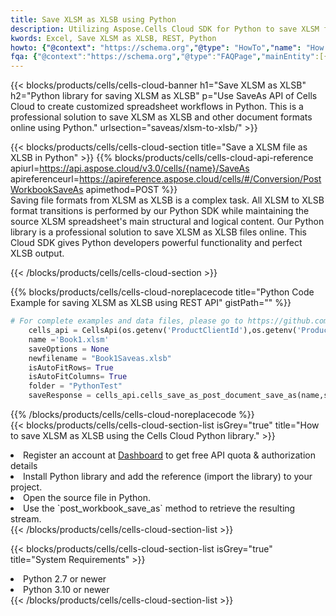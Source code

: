 ```yaml
---
title: Save XLSM as XLSB using Python 
description: Utilizing Aspose.Cells Cloud SDK for Python to save XLSM format file as XLSB format file. 
kwords: Excel, Save XLSM as XLSB, REST, Python
howto: {"@context": "https://schema.org","@type": "HowTo","name": "How to save XLSM as XLSB using the Cells Cloud Python library.","description": "How to save XLSM as XLSB using the Cells Cloud Python library.","image": {"@type": "ImageObject"},"url": "/python/saveas/xlsm-to-xlsb/","step": [{ "@type": "HowToStep","name": "How to save XLSM as XLSB using the Cells Cloud Python library. step 1", "image": {"@type": "ImageObject",},"url": "/python/saveas/xlsm-to-xlsb/","text": "Register an account at <a href='https://dashboard.aspose.cloud/'>Dashboard</a> to get free API quota & authorization details",},{ "@type": "HowToStep","name": "How to save XLSM as XLSB using the Cells Cloud Python library. step 1", "image": {"@type": "ImageObject",},"url": "/python/saveas/xlsm-to-xlsb/","text": "Install Python library and add the reference (import the library) to your project.",},{ "@type": "HowToStep","name": "How to save XLSM as XLSB using the Cells Cloud Python library. step 1", "image": {"@type": "ImageObject",},"url": "/python/saveas/xlsm-to-xlsb/","text": "Open the source file in Python.",},{ "@type": "HowToStep","name": "How to save XLSM as XLSB using the Cells Cloud Python library. step 1", "image": {"@type": "ImageObject",},"url": "/python/saveas/xlsm-to-xlsb/","text": "Use the `post_workbook_save_as` method to retrieve the resulting stream.",}, ],"supply": {"@type": "HowToSupply","name": "document"},"tool": [{"@type": "HowToTool","name": "PyCharm, Visual Studio Code, Sublime, Eclipse"},{"@type": "HowToTool","name": "Aspose Cells"}],"totalTime": "PT6M"}
fqa: {"@context":"https://schema.org","@type":"FAQPage","mainEntity":[{"@type":"Question","name":"Why save file as other formats file in C# using REST API?","acceptedAnswer":{"@type":"Answer","text":"Documents are encoded in many ways, and some files may be incompatible with the software you use. To open and read such files, just save them as appropriate file formats.<br/><ol><li>Install .NET SDK and add the reference (import the library) to your project.</li><li>Open the source file in C# using REST API.</li><li>Call the PostWorkbookSaveAsRequest() method, passing an output filename with required extension.</li><li>Get the result of save as a separate file.</li></ol>"}},{"@type":"Question","name":"What file formats can I save as with your C# library?","acceptedAnswer":{"@type":"Answer","text":"We support a variety of file formats for conversion using .NET library, including XLSX, Excel, xls , PDF, CSV, HTML, Markdown, XML, PNG, JPG, TIFF, Json, TXT and many more."}},{"@type":"Question","name":"What is the maximum allowed file size for conversion using this .NET library?","acceptedAnswer":{"@type":"Answer","text":"There are no file size limits for format conversions using .NET library."}}]}
---
```



{{< blocks/products/cells/cells-cloud-banner h1="Save XLSM as XLSB" h2="Python library for saving XLSM as XLSB" p="Use SaveAs API of Cells Cloud to create customized spreadsheet workflows in Python. This is a professional solution to save XLSM as XLSB and other document formats online using Python." urlsection="saveas/xlsm-to-xlsb/" >}}

{{< blocks/products/cells/cells-cloud-section  title="Save a XLSM file as XLSB in Python" >}}
{{% blocks/products/cells/cells-cloud-api-reference  apiurl=https://api.aspose.cloud/v3.0/cells/{name}/SaveAs  apireferenceurl=https://apireference.aspose.cloud/cells/#/Conversion/PostWorkbookSaveAs  apimethod=POST %}}
<br/>
Saving file formats from XLSM as XLSB is a complex task. All XLSM to XLSB format transitions is performed by our Python SDK while maintaining the source XLSM spreadsheet's main structural and logical content. Our Python library is a professional solution to save XLSM as XLSB files online. This Cloud SDK gives Python developers powerful functionality and perfect XLSB output.

{{< /blocks/products/cells/cells-cloud-section >}}

{{% blocks/products/cells/cells-cloud-noreplacecode title="Python Code Example for saving XLSM as XLSB using REST API" gistPath="" %}}
  
```python
# For complete examples and data files, please go to https://github.com/aspose-cells-cloud/aspose-cells-cloud-python/
    cells_api = CellsApi(os.getenv('ProductClientId'),os.getenv('ProductClientSecret'))
    name ='Book1.xlsm'    
    saveOptions = None
    newfilename = "Book1Saveas.xlsb"
    isAutoFitRows= True
    isAutoFitColumns= True
    folder = "PythonTest"
    saveResponse = cells_api.cells_save_as_post_document_save_as(name,save_options=saveOptions, newfilename=(folder +'/' + newfilename),folder=folder)
```
  
{{% /blocks/products/cells/cells-cloud-noreplacecode  %}}
<br/>
{{< blocks/products/cells/cells-cloud-section-list isGrey="true"  title="How to save XLSM as XLSB using the Cells Cloud Python library." >}}
<li>Register an account at <a href="https://dashboard.aspose.cloud/">Dashboard</a> to get free API quota & authorization details</li>
<li>Install Python library and add the reference (import the library) to your project.</li>
<li>Open the source file in Python.</li>
<li>Use the `post_workbook_save_as` method to retrieve the resulting stream.</li>
{{< /blocks/products/cells/cells-cloud-section-list >}}

{{< blocks/products/cells/cells-cloud-section-list isGrey="true"  title="System Requirements" >}}
<li>Python 2.7 or newer</li>
<li>Python 3.10 or newer</li>
{{< /blocks/products/cells/cells-cloud-section-list >}}
